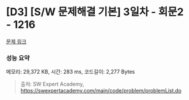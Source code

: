 # [D3] [S/W 문제해결 기본] 3일차 - 회문2 - 1216 

[문제 링크](https://swexpertacademy.com/main/code/problem/problemDetail.do?contestProbId=AV14Rq5aABUCFAYi) 

### 성능 요약

메모리: 29,372 KB, 시간: 283 ms, 코드길이: 2,277 Bytes



> 출처: SW Expert Academy, https://swexpertacademy.com/main/code/problem/problemList.do